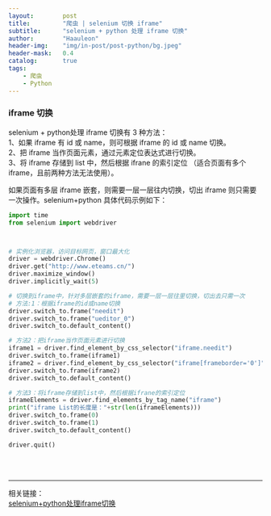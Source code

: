```yaml
---
layout:        post
title:         "爬虫 | selenium 切换 iframe"
subtitle:      "selenium + python 处理 iframe 切换"
author:        "Haauleon"
header-img:    "img/in-post/post-python/bg.jpeg"
header-mask:   0.4
catalog:       true
tags:
    - 爬虫
    - Python
---
```


### iframe 切换
selenium + python处理 iframe 切换有 3 种方法：       
1、如果 iframe 有 id 或 name，则可根据 iframe 的 id 或 name 切换。       
2、把 iframe 当作页面元素，通过元素定位表达式进行切换。       
3、将 iframe 存储到 list 中，然后根据 ifrane 的索引定位 （适合页面有多个 iframe，且前两种方法无法使用）。      

如果页面有多层 iframe 嵌套，则需要一层一层往内切换，切出 iframe 则只需要一次操作。selenium+python 具体代码示例如下：        
```python
import time
from selenium import webdriver



# 实例化浏览器，访问目标网页，窗口最大化
driver = webdriver.Chrome()
driver.get("http://www.eteams.cn/")
driver.maximize_window()
driver.implicitly_wait(5)

# 切换到iframe中，针对多层嵌套的iframe，需要一层一层往里切换，切出去只需一次
# 方法:1：根据iframe的id或name切换
driver.switch_to.frame("needit")
driver.switch_to.frame("ueditor_0")
driver.switch_to.default_content()

# 方法2：把iframe当作页面元素进行切换
iframe1 = driver.find_element_by_css_selector("iframe.needit")
driver.switch_to.frame(iframe1)
iframe2 = driver.find_element_by_css_selector("iframe[frameborder='0']")
driver.switch_to.frame(iframe2)
driver.switch_to.default_content()

# 方法3：将iframe存储到list中，然后根据ifrane的索引定位
iframeElements = driver.find_elements_by_tag_name("iframe")
print("iframe List的长度是："+str(len(iframeElements)))
driver.switch_to.frame(0)
driver.switch_to.frame(1)
driver.switch_to.default_content()

driver.quit()

```

<br>
<br>

---

相关链接：   
[selenium+python处理iframe切换](https://blog.csdn.net/weixin_44169484/article/details/119744709)